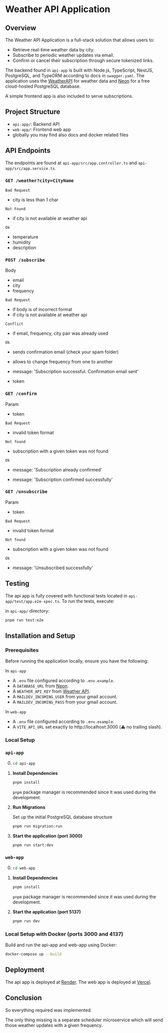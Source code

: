 # Weather API Application

## Overview

The Weather API Application is a full-stack solution that allows users to:

- Retrieve real-time weather data by city.
- Subscribe to periodic weather updates via email.
- Confirm or cancel their subscription through secure tokenized links.

The backend found in `api-app` is built with Node.js, TypeScript, NestJS, PostgreSQL, and TypeORM according to docs in `swagger.yaml`. The application uses the [WeatherAPI](https://www.weatherapi.com/) for weather data and [Neon](https://neon.tech/) for a free cloud-hosted PostgreSQL database.

A simple frontend app is also included to serve subscriptions.

## Project Structure

- `api-app/`: Backend API
- `web-app/`: Frontend web app
- globally you may find also docs and docker related files

## API Endpoints

The endpoints are found at `api-app/src/app.controller.ts` and `api-app/src/app.service.ts`.

### ```GET /weather?city=CityName```
`Bad Request`
- city is less than 1 char

`Not Found`
- if city is not available at weather api

`Ok`
- temperature
- humidity
- description

### ```POST /subscribe```
Body
- email
- city
- frequency

`Bad Request`
- if body is of incorrect format
- if city is not available at weather api

`Conflict`
- if email, frequency, city pair was already used

`Ok`
- sends confirmation email (check your spam folder)
- allows to change frequency from one to another

- message: 'Subscription successful. Confirmation email sent'
- token

### ```GET /confirm```
Param
- token

`Bad Request`
- invalid token format

`Not found`
- subscription with a given token was not found

`Ok`
- message: 'Subscription already confirmed'

- message: 'Subscription confirmed successfully'


### ```GET /unsubscribe```
Param
- token

`Bad Request`
- invalid token format

`Not found`
- subscription with a given token was not found

`Ok`
- message: 'Unsubscribed successfully'


## Testing

The api app is fully covered with functional tests located in `api-app/test/app.e2e-spec.ts`. To run the tests, execute:

in `api-app/` directory:
```bash
pnpm run test:e2e
```

## Installation and Setup

### Prerequisites

Before running the application locally, ensure you have the following:

In `api-app`
- A `.env` file configured according to `.env.example`.
- A `DATABASE_URL` from [Neon](https://neon.tech).
- A `WEATHER_API_KEY` from [Weather API](https://www.weatherapi.com).
- A `MAILDEV_INCOMING_USER` from your gmail account.
- A `MAILDEV_INCOMING_PASS` from your gmail account.

In `web-app`
- A `.env` file configured according to `.env.example`.
- A `VITE_API_URL` set exactly to http://localhost:3000 (⚠️ no trailing slash).

### Local Setup

### `api-app`

0. ```bash
   cd api-app
   ```

1. **Install Dependencies**

   ```bash
   pnpm install
   ```

   `pnpm` package manager is recommended since it was used during the development.

2. **Run Migrations**

   Set up the initial PostgreSQL database structure

   ```bash
   pnpm run migration:run
   ```

3. **Start the application (port 3000)**

   ```bash
   pnpm run start:dev
   ```

### `web-app`

0. ```bash
   cd web-app
   ```

1. **Install Dependencies**

   ```bash
   pnpm install
   ```

   `pnpm` package manager is recommended since it was used during the development.


2. **Start the application (port 5137)**

   ```bash
   pnpm run dev
   ```


### Local Setup with Docker (ports 3000 and 4137)

Build and run the api-app and web-app using Docker:

```bash
docker-compose up --build
```

## Deployment

The api app is deployed at [Render](https://genesis-assignment.onrender.com/weather?city=Warsaw).
The web app is deployed at [Vercel](https://genesis-assignment.vercel.app/).


## Conclusion

So everything required was implemented.

The only thing missing is a separate scheduler microservice which will send those weather updates with a given frequency.